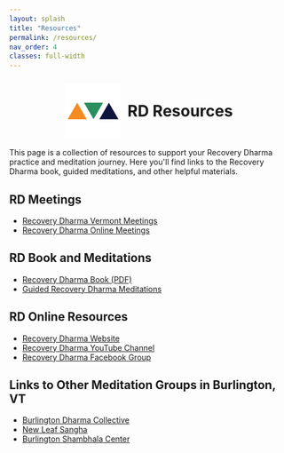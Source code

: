 ```yaml
---
layout: splash
title: "Resources"
permalink: /resources/
nav_order: 4
classes: full-width
---
```

<div style="display: flex; align-items: center; justify-content: center; gap: 0.75rem; margin-top: 1.5rem; margin-bottom: 1rem;">
  <img src="/assets/images/rd-icons/rd-triangle.webp" alt="Recovery Dharma Triangle" style="width: 100px; height: auto;">
  <h1 style="margin: 0;">RD Resources</h1>
</div>

This page is a collection of resources to support your Recovery Dharma practice and meditation journey. Here you'll find links to the Recovery Dharma book, guided meditations, and other helpful materials.

## RD Meetings
- [Recovery Dharma Vermont Meetings](https://recoverydharma.org/meetings/?search=Vermont)
- [Recovery Dharma Online Meetings](https://recoverydharma.org/meetings/?search=online)
<div class="section-divider"></div>

## RD Book and Meditations
- [Recovery Dharma Book (PDF)](https://drive.google.com/file/d/1Isotp-WlUedFJlKDqjpvO7uKgVsvX3J1/view)
- [Guided Recovery Dharma Meditations](https://recoverydharma.org/meditations)
<div class="section-divider"></div>

## RD Online Resources
- [Recovery Dharma Website](https://recoverydharma.org)
- [Recovery Dharma YouTube Channel](https://www.youtube.com/@recoverydharma)
- [Recovery Dharma Facebook Group](https://www.facebook.com/groups/recoverydharma)
<div class="section-divider"></div>

## Links to Other Meditation Groups in Burlington, VT
- [Burlington Dharma Collective](https://www.burlingtondharmacollective.com/)
- [New Leaf Sangha](https://www.sevendaysvt.com/event/new-leaf-sangha-mindfulness-practice-41783747)
- [Burlington Shambhala Center](https://burlington.shambhala.org/)